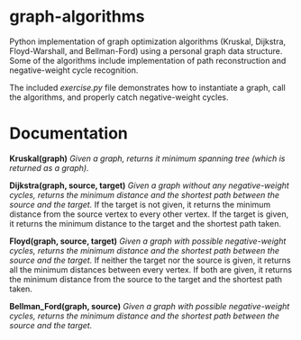 # graph-algorithms
Python implementation of graph optimization algorithms (Kruskal, Dijkstra, Floyd-Warshall, and Bellman-Ford) using a personal graph data structure. Some of the algorithms include implementation of path reconstruction and negative-weight cycle recognition. 

The included *exercise.py* file demonstrates how to instantiate a graph, call the algorithms, and properly catch negative-weight cycles.

# Documentation

**Kruskal(graph)**
*Given a graph, returns it minimum spanning tree (which is returned as a graph).*

**Dijkstra(graph, source, target)**
*Given a graph without any negative-weight cycles, returns the minimum distance and the shortest path between the source and the target.*
If the target is not given, it returns the minimum distance from the source vertex to every other vertex.
If the target is given, it returns the minimum distance to the target and the shortest path taken.

**Floyd(graph, source, target)**
*Given a graph with possible negative-weight cycles, returns the minimum distance and the shortest path between the source and the target.*
If neither the target nor the source is given, it returns all the minimum distances between every vertex.
If both are given, it returns the minimum distance from the source to the target and the shortest path taken.

**Bellman_Ford(graph, source)**
*Given a graph with possible negative-weight cycles, returns the minimum distance and the shortest path between the source and the target.*
